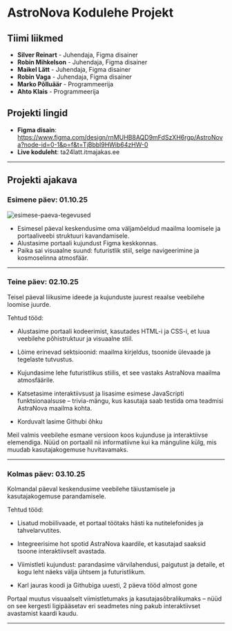 # AstroNova Kodulehe Projekt

## Tiimi liikmed
- **Silver Reinart** - Juhendaja, Figma disainer
- **Robin Mihkelson** - Juhendaja, Figma disainer
- **Maikel Lätt** - Juhendaja, Figma disainer
- **Robin Vaga** - Juhendaja, Figma disainer
- **Marko Põlluäär** - Programmeerija
- **Ahto Klais** - Programmeerija

## Projekti lingid
- **Figma disain**: https://www.figma.com/design/rnMUHB8AQD9mFdSzXH6rgp/AstroNova?node-id=0-1&p=f&t=TjBbbl9HWib64zHW-0
- **Live koduleht**: ta24latt.itmajakas.ee 

---


## Projekti ajakava

### Esimene päev: 01.10.25

![esimese-paeva-tegevused](https://github.com/user-attachments/assets/52e575e2-6497-4e36-8321-7cf4425bcef6)
- Esimesel päeval keskendusime oma väljamõeldud maailma loomisele ja portaaliveebi struktuuri kavandamisele.
- Alustasime portaali kujundust Figma keskkonnas.
- Paika sai visuaalne suund: futuristlik stiil, selge navigeerimine ja kosmoselinna atmosfäär.
---

### Teine päev: 02.10.25

Teisel päeval liikusime ideede ja kujunduste juurest reaalse veebilehe loomise juurde.

Tehtud tööd:

- Alustasime portaali kodeerimist, kasutades HTML-i ja CSS-i, et luua veebilehe põhistruktuur ja visuaalne stiil.

- Lõime erinevad sektsioonid: maailma kirjeldus, tsoonide ülevaade ja tegelaste tutvustus.

- Kujundasime lehe futuristlikus stiilis, et see vastaks AstraNova maailma atmosfäärile.

- Katsetasime interaktiivsust ja lisasime esimese JavaScripti funktsionaalsuse – trivia-mängu, kus kasutaja saab testida oma teadmisi AstraNova maailma kohta.

- Korduvalt lasime Githubi õhku

Meil valmis veebilehe esmane versioon koos kujunduse ja interaktiivse elemendiga. Nüüd on portaalil nii informatiivne kui ka mänguline külg, mis muudab kasutajakogemuse huvitavamaks.

---

### Kolmas päev: 03.10.25

Kolmandal päeval keskendusime veebilehe täiustamisele ja kasutajakogemuse parandamisele.

Tehtud tööd:

- Lisatud mobiilivaade, et portaal töötaks hästi ka nutitelefonides ja tahvelarvutites.

- Integreerisime hot spotid AstraNova kaardile, et kasutajad saaksid tsoone interaktiivselt avastada.

- Viimistleti kujundust: parandasime värvilahendusi, paigutust ja detaile, et kogu leht näeks välja ühtsem ja futuristlikum.

- Karl jauras koodi ja Githubiga uuesti, 2 päeva tööd almost gone

Portaal muutus visuaalselt viimistletumaks ja kasutajasõbralikumaks – nüüd on see kergesti ligipääsetav eri seadmetes ning pakub interaktiivset avastamist kaardi kaudu.

---


